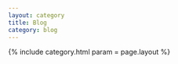 ```yaml
---
layout: category
title: Blog
category: blog
---
```


{% include category.html param = page.layout %}
